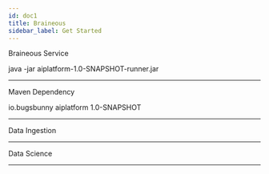 ```yaml
---
id: doc1
title: Braineous
sidebar_label: Get Started
---
```


Braineous Service

java -jar aiplatform-1.0-SNAPSHOT-runner.jar

----

Maven Dependency

 <dependency>
    <groupId>io.bugsbunny</groupId>
    <artifactId>aiplatform</artifactId>
    <version>1.0-SNAPSHOT</version>
</dependency>

----

Data Ingestion

----

Data Science

----
